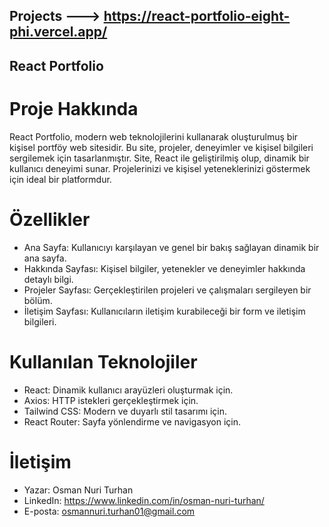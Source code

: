 ## Projects ---> https://react-portfolio-eight-phi.vercel.app/

## React Portfolio

# Proje Hakkında
React Portfolio, modern web teknolojilerini kullanarak oluşturulmuş bir kişisel portföy web sitesidir. Bu site, projeler, deneyimler ve kişisel bilgileri sergilemek için tasarlanmıştır. Site, React ile geliştirilmiş olup, dinamik bir kullanıcı deneyimi sunar. Projelerinizi ve kişisel yeteneklerinizi göstermek için ideal bir platformdur.

# Özellikler

- Ana Sayfa: Kullanıcıyı karşılayan ve genel bir bakış sağlayan dinamik bir ana sayfa.
- Hakkında Sayfası: Kişisel bilgiler, yetenekler ve deneyimler hakkında detaylı bilgi.
- Projeler Sayfası: Gerçekleştirilen projeleri ve çalışmaları sergileyen bir bölüm.
- İletişim Sayfası: Kullanıcıların iletişim kurabileceği bir form ve iletişim bilgileri.
  
# Kullanılan Teknolojiler

- React: Dinamik kullanıcı arayüzleri oluşturmak için.
- Axios: HTTP istekleri gerçekleştirmek için.
- Tailwind CSS: Modern ve duyarlı stil tasarımı için.
- React Router: Sayfa yönlendirme ve navigasyon için.

# İletişim

- Yazar: Osman Nuri Turhan
- LinkedIn: https://www.linkedin.com/in/osman-nuri-turhan/
- E-posta: osmannuri.turhan01@gmail.com
